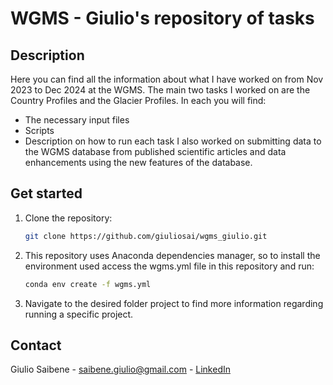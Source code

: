# WGMS - Giulio's repository of tasks

## Description
Here you can find all the information about what I have worked on from Nov 2023 to Dec 2024 at the WGMS. The main two tasks I worked on are the Country Profiles and the Glacier Profiles. In each you will find:
- The necessary input files
- Scripts
- Description on how to run each task
I also worked on submitting data to the WGMS database from published scientific articles and data enhancements using the new features of the database.

## Get started
1. Clone the repository:
   ```bash
   git clone https://github.com/giuliosai/wgms_giulio.git
   ```
2. This repository uses Anaconda dependencies manager, so to install the environment used access the wgms.yml file in this repository and run:
   ```bash
   conda env create -f wgms.yml
   ```
3. Navigate to the desired folder project to find more information regarding running a specific project.

## Contact
Giulio Saibene - saibene.giulio@gmail.com - [LinkedIn](www.linkedin.com/in/giulio-saibene-b3a858261)

